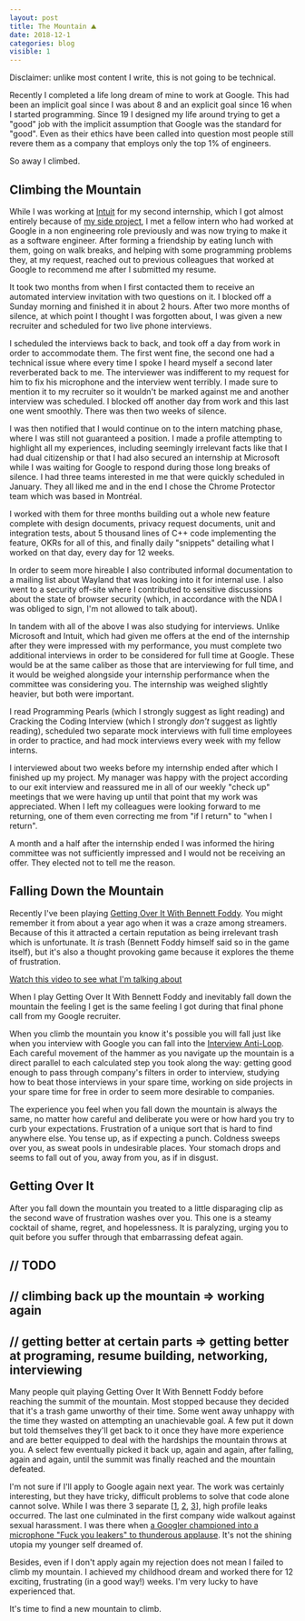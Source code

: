 ```yaml
---
layout: post
title: The Mountain ⛰️
date: 2018-12-1
categories: blog
visible: 1
---
```


Disclaimer: unlike most content I write, this is not going to be technical.

Recently I completed a life long dream of mine to work at Google. This had been an implicit goal since I was about 8 and an explicit goal since 16 when I started programming. Since 19 I designed my life around trying to get a "good" job with the implicit assumption that Google was the standard for "good". Even as their ethics have been called into question most people still revere them as a company that employs only the top 1% of engineers. 

So away I climbed.

## Climbing the Mountain

While I was working at [Intuit](https://www.intuit.com/) for my second internship, which I got almost entirely because of [my side project](https://github.com/way-cooler/way-cooler), I met a fellow intern who had worked at Google in a non engineering role previously and was now trying to make it as a software engineer. After forming a friendship by eating lunch with them, going on walk breaks, and helping with some programming problems they, at my request, reached out to previous colleagues that worked at Google to recommend me after I submitted my resume.

It took two months from when I first contacted them to receive an automated interview invitation with two questions on it. I blocked off a Sunday morning and finished it in about 2 hours. After two more months of silence, at which point I thought I was forgotten about, I was given a new recruiter and scheduled for two live phone interviews.

I scheduled the interviews back to back, and took off a day from work in order to accommodate them. The first went fine, the second one had a technical issue where every time I spoke I heard myself a second later reverberated back to me. The interviewer was indifferent to my request for him to fix his microphone and the interview went terribly. I made sure to mention it to my recruiter so it wouldn't be marked against me and another interview was scheduled. I blocked off another day from work and this last one went smoothly. There was then two weeks of silence.

I was then notified that I would continue on to the intern matching phase, where I was still not guaranteed a position. I made a profile attempting to highlight all my experiences, including seemingly irrelevant facts like that I had dual citizenship or that I had also secured an internship at Microsoft while I was waiting for Google to respond during those long breaks of silence. I had three teams interested in me that were quickly scheduled in January. They all liked me and in the end I chose the Chrome Protector team which was based in Montréal.

I worked with them for three months building out a whole new feature complete with design documents, privacy request documents, unit and integration tests, about 5 thousand lines of C++ code implementing the feature, OKRs for all of this, and finally daily "snippets" detailing what I worked on that day, every day for 12 weeks.

In order to seem more hireable I also contributed informal documentation to a mailing list about Wayland that was looking into it for internal use. I also went to a security off-site where I contributed to sensitive discussions about the state of browser security (which, in accordance with the NDA I was obliged to sign, I'm not allowed to talk about).

In tandem with all of the above I was also studying for interviews. Unlike Microsoft and Intuit, which had given me offers at the end of the internship after they were impressed with my performance, you must complete two additional interviews in order to be considered for full time at Google. These would be at the same caliber as those that are interviewing for full time, and it would be weighed alongside your internship performance when the committee was considering you. The internship was weighed slightly heavier, but both were important.

I read Programming Pearls (which I strongly suggest as light reading) and Cracking the Coding Interview (which I strongly _don't_ suggest as lightly reading), scheduled two separate mock interviews with full time employees in order to practice, and had mock interviews every week with my fellow interns.

I interviewed about two weeks before my internship ended after which I finished up my project. My manager was happy with the project according to our exit interview and reassured me in all of our weekly "check up" meetings that we were having up until that point that my work was appreciated. When I left my colleagues were looking forward to me returning, one of them even correcting me from "if I return" to "when I return".

A month and a half after the internship ended I was informed the hiring committee was not sufficiently impressed and I would not be receiving an offer. They elected not to tell me the reason.

## Falling Down the Mountain
Recently I've been playing [Getting Over It With Bennett Foddy](http://www.foddy.net/2017/09/getting-over-it/). You might remember it from about a year ago when it was a craze among streamers. Because of this it attracted a certain reputation as being irrelevant trash which is unfortunate. It _is_ trash (Bennett Foddy himself said so in the game itself), but it's also a thought provoking game because it explores the theme of frustration.

[Watch this video to see what I'm talking about](https://www.youtube.com/watch?v=DCcA4FyWeXI&t=3s)

When I play Getting Over It With Bennett Foddy and inevitably fall down the mountain the feeling I get is the same feeling I got during that final phone call from my Google recruiter.

When you climb the mountain you know it's possible you will fall just like when you interview with Google you can fall into the [Interview Anti-Loop](http://steve-yegge.blogspot.com/2008/03/get-that-job-at-google.html). Each careful movement of the hammer as you navigate up the mountain is a direct parallel to each calculated step you took along the way: getting good enough to pass through company's filters in order to interview, studying how to beat those interviews in your spare time, working on side projects in your spare time for free in order to seem more desirable to companies.

The experience you feel when you fall down the mountain is always the same, no matter how careful and deliberate you were or how hard you try to curb your expectations. Frustration of a unique sort that is hard to find anywhere else. You tense up, as if expecting a punch. Coldness sweeps over you, as sweat pools in undesirable places. Your stomach drops and seems to fall out of you, away from you, as if in disgust.

## Getting Over It
After you fall down the mountain you treated to a little disparaging clip as the second wave of frustration washes over you. This one is a steamy cocktail of shame, regret, and hopelessness. It is paralyzing, urging you to quit before you suffer through that embarrassing defeat again.

## // TODO
## // climbing back up the mountain => working again
## // getting better at certain parts => getting better at programing, resume building, networking, interviewing

Many people quit playing Getting Over It With Bennett Foddy before reaching the summit of the mountain. Most stopped because they decided that it's a trash game unworthy of their time. Some went away unhappy with the time they wasted on attempting an unachievable goal. A few put it down but told themselves they'll get back to it once they have more experience and are better equipped to deal with the hardships the mountain throws at you. A select few eventually picked it back up, again and again, after falling, again and again, until the summit was finally reached and the mountain defeated.

I'm not sure if I'll apply to Google again next year. The work was certainly interesting, but they have tricky, difficult problems to solve that code alone cannot solve. While I was there 3 separate [[1](https://twitter.com/kateconger/status/1030243849267015681?lang=en), [2](https://www.breitbart.com/tech/2018/09/12/leaked-video-google-leaderships-dismayed-reaction-to-trump-election/), [3](https://www.nytimes.com/2018/10/25/technology/google-sexual-harassment-andy-rubin.html?action=click&module=Top%20Stories&pgtype=Homepage)], high profile leaks occurred. The last one culminated in the first company wide walkout against sexual harassment. I was there when [a Googler championed into a microphone "Fuck you leakers" to thunderous applause](https://www.businessinsider.com.au/jack-poulson-ex-google-says-management-obsessed-with-stopping-leaks-2018-12). It's not the shining utopia my younger self dreamed of.

Besides, even if I don't apply again my rejection does not mean I failed to climb my mountain. I achieved my childhood dream and worked there for 12 exciting, frustrating (in a good way!) weeks. I'm very lucky to have experienced that.

It's time to find a new mountain to climb.
